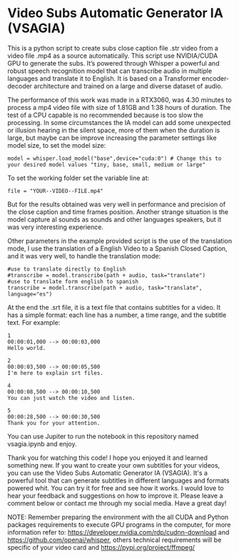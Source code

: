 # Video Subs Automatic Generator IA (VSAGIA)
This is a python script to create subs close caption file .str video from a video file .mp4 as a source automatically. This script use NVIDIA/CUDA GPU to generate the subs. It’s powered through Whisper a powerful and robust speech recognition model that can transcribe audio in multiple languages and translate it to English. It is based on a Transformer encoder-decoder architecture and trained on a large and diverse dataset of audio.

The performance of this work was made in a RTX3060, was 4.30 minutes to process a mp4 video file with size of 1.81GB and 1:38 hours of duration. The test of a CPU capable is no recommended because is too slow the processing. In some circumstances the IA model can add some unexpected or illusion hearing in the silent space, more of them when the duration is large, but maybe can be improve increasing the parameter settings like model size, to set the model size:
```
model = whisper.load_model("base",device="cuda:0") # Change this to your desired model values "tiny, base, small, medium or large"
```

To set the working folder set the variable line at:
```
file = "YOUR--VIDEO--FILE.mp4"
```

But for the results obtained was very well in performance and precision of the close caption and time frames position. Another strange situation is the model capture al sounds as sounds and other languages speakers, but it was very interesting experience.

Other parameters in the example provided script is the use of the translation mode, I use the translation of a English Video to a Spanish Closed Caption, and it was very well, to handle the translation mode:
```
#use to translate directly to English
#transcribe = model.transcribe(path + audio, task="translate") 
#use to translate form english to spanish 
transcribe = model.transcribe(path + audio, task="translate", language="es")
```

At the end the .srt file, it is a text file that contains subtitles for a video. It has a simple format: each line has a number, a time range, and the subtitle text. For example:
```
1
00:00:01,000 --> 00:00:03,000
Hello world.

2
00:00:03,500 --> 00:00:05,500
I'm here to explain srt files.

4
00:00:08,500 --> 00:00:10,500
You can just watch the video and listen.

5
00:00:28,500 --> 00:00:30,500
Thank you for your attention.
```
You can use Jupiter to run the notebook in this repository named vsagia.ipynb and enjoy.

Thank you for watching this code! I hope you enjoyed it and learned something new. If you want to create your own subtitles for your videos, you can use the Video Subs Automatic Generator IA (VSAGIA). It's a powerful tool that can generate subtitles in different languages and formats powered whit. You can try it for free and see how it works. I would love to hear your feedback and suggestions on how to improve it. Please leave a comment below or contact me through my social media. Have a great day!

NOTE: Remember preparing the environment with the all CUDA and Python packages requirements to execute GPU programs in the computer, for more information refer to: https://developer.nvidia.com/rdp/cudnn-download and https://github.com/openai/whisper, others technical requirements will be specific of your video card and https://pypi.org/project/ffmpeg/


